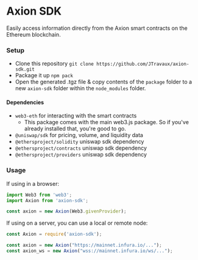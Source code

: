# Axion SDK
Easily access information directly from the Axion smart contracts on the Ethereum blockchain.

### Setup
- Clone this repository ``git clone https://github.com/JTravaux/axion-sdk.git``
- Package it up ``npm pack``
- Open the generated .tgz file & copy contents of the `package` folder to a new `axion-sdk` folder within the `node_modules` folder. 

#### Dependencies
- ``web3-eth`` for interacting with the smart contracts
    - This package comes with the main web3.js package. So if you've already installed that, you're good to go.
- ``@uniswap/sdk`` for pricing, volume, and liquidity data
- ``@ethersproject/solidity`` uniswap sdk dependency
- ``@ethersproject/contracts`` uniswap sdk dependency
- ``@ethersproject/providers`` uniswap sdk dependency

### Usage
If using in a browser: 
```javascript
import Web3 from 'web3';
import Axion from 'axion-sdk';

const axion = new Axion(Web3.givenProvider);
```

If using on a server, you can use a local or remote node: 
```javascript
const Axion = require('axion-sdk');

const axion = new Axion("https://mainnet.infura.io/...");
const axion_ws = new Axion("wss://mainnet.infura.io/ws/...");
```
